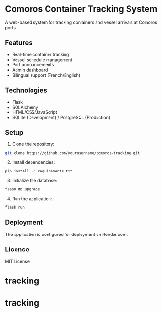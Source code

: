 # Comoros Container Tracking System

A web-based system for tracking containers and vessel arrivals at Comoros ports.

## Features

- Real-time container tracking
- Vessel schedule management
- Port announcements
- Admin dashboard
- Bilingual support (French/English)

## Technologies

- Flask
- SQLAlchemy
- HTML/CSS/JavaScript
- SQLite (Development) / PostgreSQL (Production)

## Setup

1. Clone the repository:
```bash
git clone https://github.com/yourusername/comoros-tracking.git
```

2. Install dependencies:
```bash
pip install -r requirements.txt
```

3. Initialize the database:
```bash
flask db upgrade
```

4. Run the application:
```bash
flask run
```

## Deployment

The application is configured for deployment on Render.com.

## License

MIT License
# tracking
# tracking
